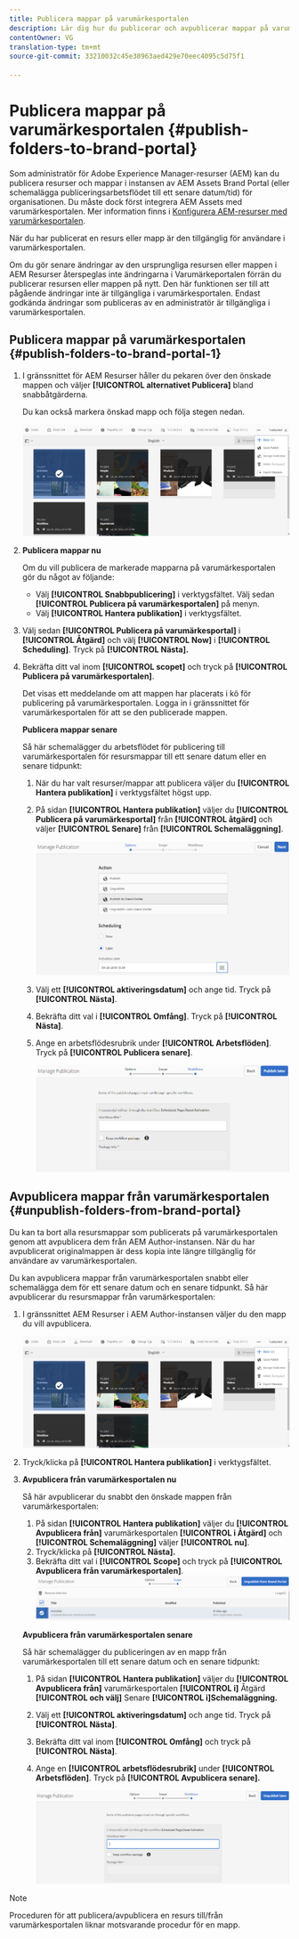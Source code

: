 ```yaml
---
title: Publicera mappar på varumärkesportalen
description: Lär dig hur du publicerar och avpublicerar mappar på varumärkesportalen.
contentOwner: VG
translation-type: tm+mt
source-git-commit: 33210032c45e38963aed429e70eec4095c5d75f1

---
```



# Publicera mappar på varumärkesportalen {#publish-folders-to-brand-portal}

Som administratör för Adobe Experience Manager-resurser (AEM) kan du publicera resurser och mappar i instansen av AEM Assets Brand Portal (eller schemalägga publiceringsarbetsflödet till ett senare datum/tid) för organisationen. Du måste dock först integrera AEM Assets med varumärkesportalen. Mer information finns i [Konfigurera AEM-resurser med varumärkesportalen](configure-aem-assets-with-brand-portal.md).

När du har publicerat en resurs eller mapp är den tillgänglig för användare i varumärkesportalen.

Om du gör senare ändringar av den ursprungliga resursen eller mappen i AEM Resurser återspeglas inte ändringarna i Varumärkeportalen förrän du publicerar resursen eller mappen på nytt. Den här funktionen ser till att pågående ändringar inte är tillgängliga i varumärkesportalen. Endast godkända ändringar som publiceras av en administratör är tillgängliga i varumärkesportalen.

## Publicera mappar på varumärkesportalen {#publish-folders-to-brand-portal-1}

1. I gränssnittet för AEM Resurser håller du pekaren över den önskade mappen och väljer **[!UICONTROL alternativet Publicera]** bland snabbåtgärderna.

   Du kan också markera önskad mapp och följa stegen nedan.

   ![publish2bp](assets/publish2bp.png)

2. **Publicera mappar nu**

   Om du vill publicera de markerade mapparna på varumärkesportalen gör du något av följande:

   * Välj **[!UICONTROL Snabbpublicering]** i verktygsfältet. Välj sedan **[!UICONTROL Publicera på varumärkesportalen]** på menyn.
   * Välj **[!UICONTROL Hantera publikation]** i verktygsfältet.

3. Välj sedan **[!UICONTROL Publicera på varumärkesportal]** i **[!UICONTROL Åtgärd]** och välj **[!UICONTROL Now]** i **[!UICONTROL Scheduling]**. Tryck på **[!UICONTROL Nästa].**
4. Bekräfta ditt val inom **[!UICONTROL scopet]** och tryck på **[!UICONTROL Publicera på varumärkesportalen]**.

   Det visas ett meddelande om att mappen har placerats i kö för publicering på varumärkesportalen. Logga in i gränssnittet för varumärkesportalen för att se den publicerade mappen.

   **Publicera mappar senare**

   Så här schemalägger du arbetsflödet för publicering till varumärkesportalen för resursmappar till ett senare datum eller en senare tidpunkt:

   1. När du har valt resurser/mappar att publicera väljer du **[!UICONTROL Hantera publikation]** i verktygsfältet högst upp.
   2. På sidan **[!UICONTROL Hantera publikation]** väljer du **[!UICONTROL Publicera på varumärkesportal]** från **[!UICONTROL åtgärd]** och väljer **[!UICONTROL Senare]** från **[!UICONTROL Schemaläggning]**.

      ![publiclaterbp](assets/publishlaterbp.png)

   3. Välj ett **[!UICONTROL aktiveringsdatum]** och ange tid. Tryck på **[!UICONTROL Nästa]**.
   4. Bekräfta ditt val i **[!UICONTROL Omfång]**. Tryck på **[!UICONTROL Nästa]**.
   5. Ange en arbetsflödesrubrik under **[!UICONTROL Arbetsflöden]**. Tryck på **[!UICONTROL Publicera senare]**.

      ![manageschedulepub](assets/manageschedulepub.png)

## Avpublicera mappar från varumärkesportalen {#unpublish-folders-from-brand-portal}

Du kan ta bort alla resursmappar som publicerats på varumärkesportalen genom att avpublicera dem från AEM Author-instansen. När du har avpublicerat originalmappen är dess kopia inte längre tillgänglig för användare av varumärkesportalen.

Du kan avpublicera mappar från varumärkesportalen snabbt eller schemalägga dem för ett senare datum och en senare tidpunkt. Så här avpublicerar du resursmappar från varumärkesportalen:

1. I gränssnittet AEM Resurser i AEM Author-instansen väljer du den mapp du vill avpublicera.

   ![publish2bp-1](assets/publish2bp-1.png)

2. Tryck/klicka på **[!UICONTROL Hantera publikation]** i verktygsfältet.

3. **Avpublicera från varumärkesportalen nu**

   Så här avpublicerar du snabbt den önskade mappen från varumärkesportalen:

   1. På sidan **[!UICONTROL Hantera publikation]** väljer du **[!UICONTROL Avpublicera från]** varumärkesportalen **[!UICONTROL i Åtgärd]** och **[!UICONTROL Schemaläggning]** väljer **[!UICONTROL nu]**.
   2. Tryck/klicka på **[!UICONTROL Nästa].**
   3. Bekräfta ditt val i **[!UICONTROL Scope]** och tryck på **[!UICONTROL Avpublicera från varumärkesportalen]**.
   ![bekräfta-avpublicera](assets/confirm-unpublish.png)

   **Avpublicera från varumärkesportalen senare**

   Så här schemalägger du publiceringen av en mapp från varumärkesportalen till ett senare datum och en senare tidpunkt:

   1. På sidan **[!UICONTROL Hantera publikation]** väljer du **[!UICONTROL Avpublicera från]** varumärkesportalen **[!UICONTROL i]** Åtgärd **[!UICONTROL och välj]** Senare **[!UICONTROL i]Schemaläggning.**
   2. Välj ett **[!UICONTROL aktiveringsdatum]** och ange tid. Tryck på **[!UICONTROL Nästa]**.
   3. Bekräfta ditt val inom **[!UICONTROL Omfång]** och tryck på **[!UICONTROL Nästa]**.
   4. Ange en **[!UICONTROL arbetsflödesrubrik]** under **[!UICONTROL Arbetsflöden]**. Tryck på **[!UICONTROL Avpublicera senare].**

      ![ej publicerade arbetsflöden](assets/unpublishworkflows.png)


>[!NOTE]
>
>Proceduren för att publicera/avpublicera en resurs till/från varumärkesportalen liknar motsvarande procedur för en mapp.
